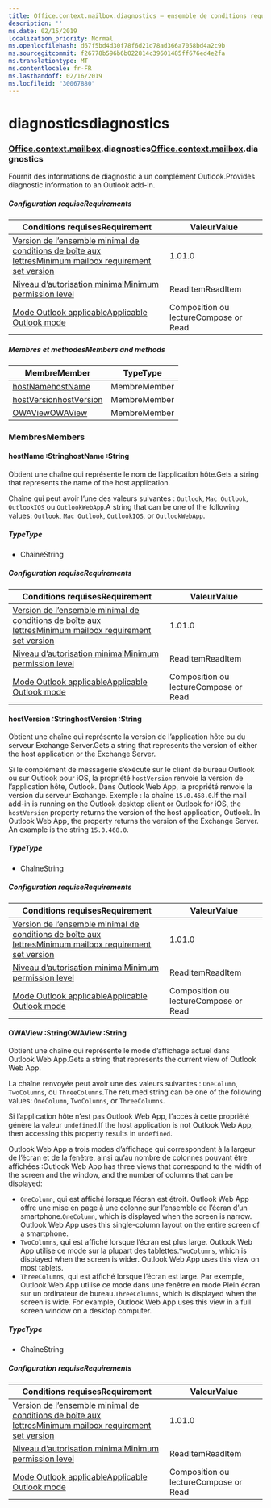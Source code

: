 ```yaml
---
title: Office.context.mailbox.diagnostics – ensemble de conditions requises 1.7
description: ''
ms.date: 02/15/2019
localization_priority: Normal
ms.openlocfilehash: d67f5bd4d30f78f6d21d78ad366a7058bd4a2c9b
ms.sourcegitcommit: f26778b596b6b022814c39601485ff676ed4e2fa
ms.translationtype: MT
ms.contentlocale: fr-FR
ms.lasthandoff: 02/16/2019
ms.locfileid: "30067880"
---
```

# <a name="diagnostics"></a><span data-ttu-id="2cc60-102">diagnostics</span><span class="sxs-lookup"><span data-stu-id="2cc60-102">diagnostics</span></span>

### <a name="officeofficemdcontextofficecontextmdmailboxofficecontextmailboxmddiagnostics"></a><span data-ttu-id="2cc60-103">[Office](Office.md)[.context](Office.context.md)[.mailbox](Office.context.mailbox.md).diagnostics</span><span class="sxs-lookup"><span data-stu-id="2cc60-103">[Office](Office.md)[.context](Office.context.md)[.mailbox](Office.context.mailbox.md).diagnostics</span></span>

<span data-ttu-id="2cc60-104">Fournit des informations de diagnostic à un complément Outlook.</span><span class="sxs-lookup"><span data-stu-id="2cc60-104">Provides diagnostic information to an Outlook add-in.</span></span>

##### <a name="requirements"></a><span data-ttu-id="2cc60-105">Configuration requise</span><span class="sxs-lookup"><span data-stu-id="2cc60-105">Requirements</span></span>

|<span data-ttu-id="2cc60-106">Conditions requises</span><span class="sxs-lookup"><span data-stu-id="2cc60-106">Requirement</span></span>| <span data-ttu-id="2cc60-107">Valeur</span><span class="sxs-lookup"><span data-stu-id="2cc60-107">Value</span></span>|
|---|---|
|[<span data-ttu-id="2cc60-108">Version de l’ensemble minimal de conditions de boîte aux lettres</span><span class="sxs-lookup"><span data-stu-id="2cc60-108">Minimum mailbox requirement set version</span></span>](/office/dev/add-ins/reference/requirement-sets/outlook-api-requirement-sets)| <span data-ttu-id="2cc60-109">1.0</span><span class="sxs-lookup"><span data-stu-id="2cc60-109">1.0</span></span>|
|[<span data-ttu-id="2cc60-110">Niveau d’autorisation minimal</span><span class="sxs-lookup"><span data-stu-id="2cc60-110">Minimum permission level</span></span>](https://docs.microsoft.com/outlook/add-ins/understanding-outlook-add-in-permissions)| <span data-ttu-id="2cc60-111">ReadItem</span><span class="sxs-lookup"><span data-stu-id="2cc60-111">ReadItem</span></span>|
|[<span data-ttu-id="2cc60-112">Mode Outlook applicable</span><span class="sxs-lookup"><span data-stu-id="2cc60-112">Applicable Outlook mode</span></span>](https://docs.microsoft.com/outlook/add-ins/#extension-points)| <span data-ttu-id="2cc60-113">Composition ou lecture</span><span class="sxs-lookup"><span data-stu-id="2cc60-113">Compose or Read</span></span>|

##### <a name="members-and-methods"></a><span data-ttu-id="2cc60-114">Membres et méthodes</span><span class="sxs-lookup"><span data-stu-id="2cc60-114">Members and methods</span></span>

| <span data-ttu-id="2cc60-115">Membre</span><span class="sxs-lookup"><span data-stu-id="2cc60-115">Member</span></span> | <span data-ttu-id="2cc60-116">Type</span><span class="sxs-lookup"><span data-stu-id="2cc60-116">Type</span></span> |
|--------|------|
| [<span data-ttu-id="2cc60-117">hostName</span><span class="sxs-lookup"><span data-stu-id="2cc60-117">hostName</span></span>](#hostname-string) | <span data-ttu-id="2cc60-118">Membre</span><span class="sxs-lookup"><span data-stu-id="2cc60-118">Member</span></span> |
| [<span data-ttu-id="2cc60-119">hostVersion</span><span class="sxs-lookup"><span data-stu-id="2cc60-119">hostVersion</span></span>](#hostversion-string) | <span data-ttu-id="2cc60-120">Membre</span><span class="sxs-lookup"><span data-stu-id="2cc60-120">Member</span></span> |
| [<span data-ttu-id="2cc60-121">OWAView</span><span class="sxs-lookup"><span data-stu-id="2cc60-121">OWAView</span></span>](#owaview-string) | <span data-ttu-id="2cc60-122">Membre</span><span class="sxs-lookup"><span data-stu-id="2cc60-122">Member</span></span> |

### <a name="members"></a><span data-ttu-id="2cc60-123">Membres</span><span class="sxs-lookup"><span data-stu-id="2cc60-123">Members</span></span>

####  <a name="hostname-string"></a><span data-ttu-id="2cc60-124">hostName :String</span><span class="sxs-lookup"><span data-stu-id="2cc60-124">hostName :String</span></span>

<span data-ttu-id="2cc60-125">Obtient une chaîne qui représente le nom de l’application hôte.</span><span class="sxs-lookup"><span data-stu-id="2cc60-125">Gets a string that represents the name of the host application.</span></span>

<span data-ttu-id="2cc60-126">Chaîne qui peut avoir l’une des valeurs suivantes : `Outlook`, `Mac Outlook`, `OutlookIOS` ou `OutlookWebApp`.</span><span class="sxs-lookup"><span data-stu-id="2cc60-126">A string that can be one of the following values: `Outlook`, `Mac Outlook`, `OutlookIOS`, or `OutlookWebApp`.</span></span>

##### <a name="type"></a><span data-ttu-id="2cc60-127">Type</span><span class="sxs-lookup"><span data-stu-id="2cc60-127">Type</span></span>

*   <span data-ttu-id="2cc60-128">Chaîne</span><span class="sxs-lookup"><span data-stu-id="2cc60-128">String</span></span>

##### <a name="requirements"></a><span data-ttu-id="2cc60-129">Configuration requise</span><span class="sxs-lookup"><span data-stu-id="2cc60-129">Requirements</span></span>

|<span data-ttu-id="2cc60-130">Conditions requises</span><span class="sxs-lookup"><span data-stu-id="2cc60-130">Requirement</span></span>| <span data-ttu-id="2cc60-131">Valeur</span><span class="sxs-lookup"><span data-stu-id="2cc60-131">Value</span></span>|
|---|---|
|[<span data-ttu-id="2cc60-132">Version de l’ensemble minimal de conditions de boîte aux lettres</span><span class="sxs-lookup"><span data-stu-id="2cc60-132">Minimum mailbox requirement set version</span></span>](/office/dev/add-ins/reference/requirement-sets/outlook-api-requirement-sets)| <span data-ttu-id="2cc60-133">1.0</span><span class="sxs-lookup"><span data-stu-id="2cc60-133">1.0</span></span>|
|[<span data-ttu-id="2cc60-134">Niveau d’autorisation minimal</span><span class="sxs-lookup"><span data-stu-id="2cc60-134">Minimum permission level</span></span>](https://docs.microsoft.com/outlook/add-ins/understanding-outlook-add-in-permissions)| <span data-ttu-id="2cc60-135">ReadItem</span><span class="sxs-lookup"><span data-stu-id="2cc60-135">ReadItem</span></span>|
|[<span data-ttu-id="2cc60-136">Mode Outlook applicable</span><span class="sxs-lookup"><span data-stu-id="2cc60-136">Applicable Outlook mode</span></span>](https://docs.microsoft.com/outlook/add-ins/#extension-points)| <span data-ttu-id="2cc60-137">Composition ou lecture</span><span class="sxs-lookup"><span data-stu-id="2cc60-137">Compose or Read</span></span>|

####  <a name="hostversion-string"></a><span data-ttu-id="2cc60-138">hostVersion :String</span><span class="sxs-lookup"><span data-stu-id="2cc60-138">hostVersion :String</span></span>

<span data-ttu-id="2cc60-139">Obtient une chaîne qui représente la version de l’application hôte ou du serveur Exchange Server.</span><span class="sxs-lookup"><span data-stu-id="2cc60-139">Gets a string that represents the version of either the host application or the Exchange Server.</span></span>

<span data-ttu-id="2cc60-p101">Si le complément de messagerie s’exécute sur le client de bureau Outlook ou sur Outlook pour iOS, la propriété `hostVersion` renvoie la version de l’application hôte, Outlook. Dans Outlook Web App, la propriété renvoie la version du serveur Exchange. Exemple : la chaîne `15.0.468.0`.</span><span class="sxs-lookup"><span data-stu-id="2cc60-p101">If the mail add-in is running on the Outlook desktop client or Outlook for iOS, the `hostVersion` property returns the version of the host application, Outlook. In Outlook Web App, the property returns the version of the Exchange Server. An example is the string `15.0.468.0`.</span></span>

##### <a name="type"></a><span data-ttu-id="2cc60-143">Type</span><span class="sxs-lookup"><span data-stu-id="2cc60-143">Type</span></span>

*   <span data-ttu-id="2cc60-144">Chaîne</span><span class="sxs-lookup"><span data-stu-id="2cc60-144">String</span></span>

##### <a name="requirements"></a><span data-ttu-id="2cc60-145">Configuration requise</span><span class="sxs-lookup"><span data-stu-id="2cc60-145">Requirements</span></span>

|<span data-ttu-id="2cc60-146">Conditions requises</span><span class="sxs-lookup"><span data-stu-id="2cc60-146">Requirement</span></span>| <span data-ttu-id="2cc60-147">Valeur</span><span class="sxs-lookup"><span data-stu-id="2cc60-147">Value</span></span>|
|---|---|
|[<span data-ttu-id="2cc60-148">Version de l’ensemble minimal de conditions de boîte aux lettres</span><span class="sxs-lookup"><span data-stu-id="2cc60-148">Minimum mailbox requirement set version</span></span>](/office/dev/add-ins/reference/requirement-sets/outlook-api-requirement-sets)| <span data-ttu-id="2cc60-149">1.0</span><span class="sxs-lookup"><span data-stu-id="2cc60-149">1.0</span></span>|
|[<span data-ttu-id="2cc60-150">Niveau d’autorisation minimal</span><span class="sxs-lookup"><span data-stu-id="2cc60-150">Minimum permission level</span></span>](https://docs.microsoft.com/outlook/add-ins/understanding-outlook-add-in-permissions)| <span data-ttu-id="2cc60-151">ReadItem</span><span class="sxs-lookup"><span data-stu-id="2cc60-151">ReadItem</span></span>|
|[<span data-ttu-id="2cc60-152">Mode Outlook applicable</span><span class="sxs-lookup"><span data-stu-id="2cc60-152">Applicable Outlook mode</span></span>](https://docs.microsoft.com/outlook/add-ins/#extension-points)| <span data-ttu-id="2cc60-153">Composition ou lecture</span><span class="sxs-lookup"><span data-stu-id="2cc60-153">Compose or Read</span></span>|

####  <a name="owaview-string"></a><span data-ttu-id="2cc60-154">OWAView :String</span><span class="sxs-lookup"><span data-stu-id="2cc60-154">OWAView :String</span></span>

<span data-ttu-id="2cc60-155">Obtient une chaîne qui représente le mode d’affichage actuel dans Outlook Web App.</span><span class="sxs-lookup"><span data-stu-id="2cc60-155">Gets a string that represents the current view of Outlook Web App.</span></span>

<span data-ttu-id="2cc60-156">La chaîne renvoyée peut avoir une des valeurs suivantes : `OneColumn`, `TwoColumns`, ou `ThreeColumns`.</span><span class="sxs-lookup"><span data-stu-id="2cc60-156">The returned string can be one of the following values: `OneColumn`, `TwoColumns`, or `ThreeColumns`.</span></span>

<span data-ttu-id="2cc60-157">Si l’application hôte n’est pas Outlook Web App, l’accès à cette propriété génère la valeur `undefined`.</span><span class="sxs-lookup"><span data-stu-id="2cc60-157">If the host application is not Outlook Web App, then accessing this property results in `undefined`.</span></span>

<span data-ttu-id="2cc60-158">Outlook Web App a trois modes d’affichage qui correspondent à la largeur de l’écran et de la fenêtre, ainsi qu’au nombre de colonnes pouvant être affichées :</span><span class="sxs-lookup"><span data-stu-id="2cc60-158">Outlook Web App has three views that correspond to the width of the screen and the window, and the number of columns that can be displayed:</span></span>

*   <span data-ttu-id="2cc60-p102">`OneColumn`, qui est affiché lorsque l’écran est étroit. Outlook Web App offre une mise en page à une colonne sur l’ensemble de l’écran d’un smartphone.</span><span class="sxs-lookup"><span data-stu-id="2cc60-p102">`OneColumn`, which is displayed when the screen is narrow. Outlook Web App uses this single-column layout on the entire screen of a smartphone.</span></span>
*   <span data-ttu-id="2cc60-p103">`TwoColumns`, qui est affiché lorsque l’écran est plus large. Outlook Web App utilise ce mode sur la plupart des tablettes.</span><span class="sxs-lookup"><span data-stu-id="2cc60-p103">`TwoColumns`, which is displayed when the screen is wider. Outlook Web App uses this view on most tablets.</span></span>
*   <span data-ttu-id="2cc60-p104">`ThreeColumns`, qui est affiché lorsque l’écran est large. Par exemple, Outlook Web App utilise ce mode dans une fenêtre en mode Plein écran sur un ordinateur de bureau.</span><span class="sxs-lookup"><span data-stu-id="2cc60-p104">`ThreeColumns`, which is displayed when the screen is wide. For example, Outlook Web App uses this view in a full screen window on a desktop computer.</span></span>

##### <a name="type"></a><span data-ttu-id="2cc60-165">Type</span><span class="sxs-lookup"><span data-stu-id="2cc60-165">Type</span></span>

*   <span data-ttu-id="2cc60-166">Chaîne</span><span class="sxs-lookup"><span data-stu-id="2cc60-166">String</span></span>

##### <a name="requirements"></a><span data-ttu-id="2cc60-167">Configuration requise</span><span class="sxs-lookup"><span data-stu-id="2cc60-167">Requirements</span></span>

|<span data-ttu-id="2cc60-168">Conditions requises</span><span class="sxs-lookup"><span data-stu-id="2cc60-168">Requirement</span></span>| <span data-ttu-id="2cc60-169">Valeur</span><span class="sxs-lookup"><span data-stu-id="2cc60-169">Value</span></span>|
|---|---|
|[<span data-ttu-id="2cc60-170">Version de l’ensemble minimal de conditions de boîte aux lettres</span><span class="sxs-lookup"><span data-stu-id="2cc60-170">Minimum mailbox requirement set version</span></span>](/office/dev/add-ins/reference/requirement-sets/outlook-api-requirement-sets)| <span data-ttu-id="2cc60-171">1.0</span><span class="sxs-lookup"><span data-stu-id="2cc60-171">1.0</span></span>|
|[<span data-ttu-id="2cc60-172">Niveau d’autorisation minimal</span><span class="sxs-lookup"><span data-stu-id="2cc60-172">Minimum permission level</span></span>](https://docs.microsoft.com/outlook/add-ins/understanding-outlook-add-in-permissions)| <span data-ttu-id="2cc60-173">ReadItem</span><span class="sxs-lookup"><span data-stu-id="2cc60-173">ReadItem</span></span>|
|[<span data-ttu-id="2cc60-174">Mode Outlook applicable</span><span class="sxs-lookup"><span data-stu-id="2cc60-174">Applicable Outlook mode</span></span>](https://docs.microsoft.com/outlook/add-ins/#extension-points)| <span data-ttu-id="2cc60-175">Composition ou lecture</span><span class="sxs-lookup"><span data-stu-id="2cc60-175">Compose or Read</span></span>|
